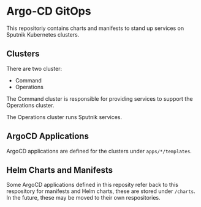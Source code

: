 # Argo-CD GitOps

This repositoriy contains charts and manifests to stand up services on Sputnik Kubernetes clusters. 

## Clusters

There are two cluster:
* Command 
* Operations

The Command cluster is responsible for providing services to support the Operations cluster.

The Operations cluster runs Sputnik services.

## ArgoCD Applications

ArgoCD applications are defined for the clusters under `apps/*/templates`.


## Helm Charts and Manifests

Some ArgoCD applications defined in this reposity refer back to this respository for manifests and Helm charts, these are stored under `/charts`. In the future, these may be moved to their own respositories. 